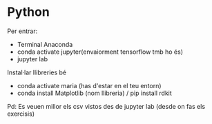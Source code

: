 # Python

Per entrar:

- Terminal Anaconda
- conda activate jupyter(envaiorment tensorflow tmb ho és)
- jupyter lab

Instal·lar llibreries bé

- conda activate maria (has d'estar en el teu entorn)
- conda install  Matplotlib (nom llibreria) / pip install rdkit

Pd: Es veuen millor els csv vistos des de jupyter lab (desde on fas els exercisis)
